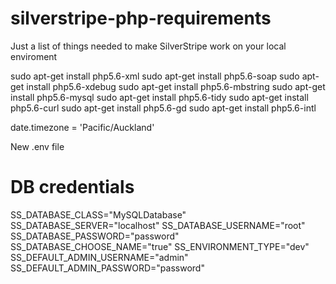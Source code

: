 # silverstripe-php-requirements
Just a list of things needed to make SilverStripe work on your local enviroment

sudo apt-get install php5.6-xml
sudo apt-get install php5.6-soap
sudo apt-get install php5.6-xdebug
sudo apt-get install php5.6-mbstring
sudo apt-get install php5.6-mysql
sudo apt-get install php5.6-tidy
sudo apt-get install php5.6-curl
sudo apt-get install php5.6-gd
sudo apt-get install php5.6-intl

date.timezone = 'Pacific/Auckland'

New .env file
# DB credentials
SS_DATABASE_CLASS="MySQLDatabase"
SS_DATABASE_SERVER="localhost"
SS_DATABASE_USERNAME="root"
SS_DATABASE_PASSWORD="password"
SS_DATABASE_CHOOSE_NAME="true"
SS_ENVIRONMENT_TYPE="dev"
SS_DEFAULT_ADMIN_USERNAME="admin"
SS_DEFAULT_ADMIN_PASSWORD="password"
